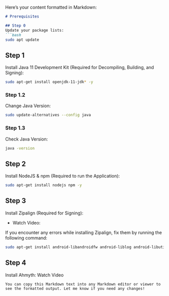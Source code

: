 Here’s your content formatted in Markdown:

```markdown
# Prerequisites

## Step 0
Update your package lists:
```bash
sudo apt update
```

## Step 1
Install Java 11 Development Kit (Required for Decompiling, Building, and Signing):
```bash
sudo apt-get install openjdk-11-jdk* -y
```

### Step 1.2
Change Java Version:
```bash
sudo update-alternatives --config java
```

### Step 1.3
Check Java Version:
```bash
java -version
```

## Step 2
Install NodeJS & npm (Required to run the Application):
```bash
sudo apt-get install nodejs npm -y
```

## Step 3
Install Zipalign (Required for Signing):

- Watch Video:

If you encounter any errors while installing Zipalign, fix them by running the following command:
```bash
sudo apt-get install android-libandroidfw android-liblog android-libutils libzopfli1
```

## Step 4
Install Ahmyth: Watch Video
```
You can copy this Markdown text into any Markdown editor or viewer to see the formatted output. Let me know if you need any changes!
```


